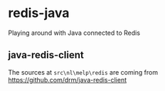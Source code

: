 # redis-java

Playing around with Java connected to Redis

## java-redis-client

The sources at `src\nl\melp\redis` are coming from <https://github.com/drm/java-redis-client>
